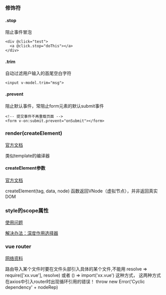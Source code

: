 ### 修饰符

#### .stop

阻止事件冒泡

    <div @click="test">
      <a @click.stop="doThis"></a>
    </div>

#### .trim

自动过滤用户输入的首尾空白字符

    <input v-model.trim="msg">
    
#### .prevent

阻止默认事件，常阻止form元素的默认submit事件

    <!-- 提交事件不再重载页面 -->
    <form v-on:submit.prevent="onSubmit"></form>

### render(createElement)

[官方文档](https://cn.vuejs.org/v2/guide/render-function.html)

类似template的编译器

#### createElement参数

[官方文档](https://cn.vuejs.org/v2/guide/render-function.html#createElement-参数)

createElement(tag, data, node) 函数返回VNode（虚拟节点），并非返回真实DOM

### style的scope属性

[使用问题](https://segmentfault.com/a/1190000012184604#articleHeader10)

[解决办法：深度作用选择器](https://vue-loader.vuejs.org/zh/guide/scoped-css.html#深度作用选择器)

### vue router 

[网络资料](https://segmentfault.com/a/1190000015619977#articleHeader3)

路由导入某个文件时要在文件头部引入具体的某个文件,不能用 resolve => require(['xx.vue'], resolve) 或者 () => import('xx.vue') 这种方式， 这两种方式在axios中引入router时出现循环引用的错误！ throw new Error('Cyclic dependency' + nodeRep)
